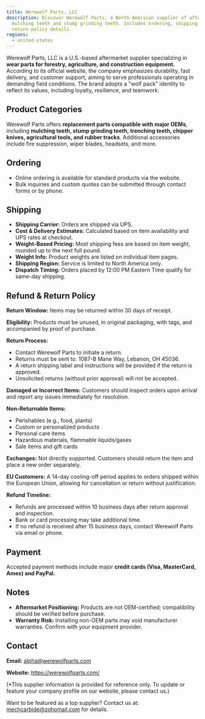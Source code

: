 ```yaml
---
title: Werewolf Parts, LLC
description: Discover Werewolf Parts, a North American supplier of aftermarket
  mulching teeth and stump grinding teeth. Includes ordering, shipping, and
  return policy details.
regions:
  - united-states
---
```

Werewolf Parts, LLC is a U.S.-based aftermarket supplier specializing in **wear parts for forestry, agriculture, and construction equipment.** According to its official website, the company emphasizes durability, fast delivery, and customer support, aiming to serve professionals operating in demanding field conditions. The brand adopts a "wolf pack" identity to reflect its values, including loyalty, resilience, and teamwork.

## Product Categories

Werewolf Parts offers **replacement parts compatible with major OEMs**, including **mulching teeth, stump grinding teeth, trenching teeth, chipper knives, agricultural tools, and rubber tracks**. Additional accessories include fire suppression, wiper blades, headsets, and more.

## Ordering

* Online ordering is available for standard products via the website.
* Bulk inquiries and custom quotes can be submitted through contact forms or by phone.

## Shipping

* **Shipping Carrier:** Orders are shipped via UPS.
* **Cost & Delivery Estimates:** Calculated based on item availability and UPS rates at checkout.
* **Weight-Based Pricing:** Most shipping fees are based on item weight, rounded up to the next full pound.
* **Weight Info:** Product weights are listed on individual item pages.
* **Shipping Region:** Service is limited to North America only.
* **Dispatch Timing:** Orders placed by 12:00 PM Eastern Time qualify for same-day shipping.

## Refund & Return Policy

**Return Window:** Items may be returned within 30 days of receipt.

**Eligibility:** Products must be unused, in original packaging, with tags, and accompanied by proof of purchase.

**Return Process:**

* Contact Werewolf Parts to initiate a return.
* Returns must be sent to: 1087-B Mane Way, Lebanon, OH 45036.
* A return shipping label and instructions will be provided if the return is approved.
* Unsolicited returns (without prior approval) will not be accepted.

**Damaged or Incorrect Items:** Customers should inspect orders upon arrival and report any issues immediately for resolution.

**Non-Returnable Items:**

* Perishables (e.g., food, plants)
* Custom or personalized products
* Personal care items
* Hazardous materials, flammable liquids/gases
* Sale items and gift cards

**Exchanges:** Not directly supported. Customers should return the item and place a new order separately.

**EU Customers:** A 14-day cooling-off period applies to orders shipped within the European Union, allowing for cancellation or return without justification.

**Refund Timeline:**

* Refunds are processed within 10 business days after return approval and inspection.
* Bank or card processing may take additional time.
* If no refund is received after 15 business days, contact Werewolf Parts via email or phone.

## Payment

Accepted payment methods include major **credit cards (Visa, MasterCard, Amex) and PayPal.**

## Notes

* **Aftermarket Positioning:** Products are not OEM-certified; compatibility should be verified before purchase.
* **Warranty Risk:** Installing non-OEM parts may void manufacturer warranties. Confirm with your equipment provider.

## Contact

**Email:** alpha@werewolfparts.com

**Website:** https://werewolfparts.com/

(*This supplier information is provided for reference only. To update or feature your company profile on our website, please contact us.)

Want to be featured as a top supplier? Contact us at: mechcarbide@zohomail.com for details.

